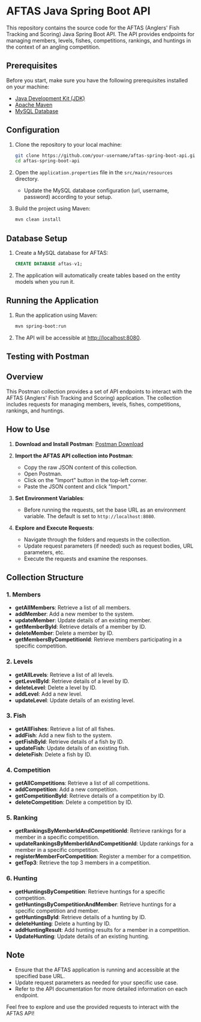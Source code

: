 # AFTAS Java Spring Boot API

This repository contains the source code for the AFTAS (Anglers' Fish Tracking and Scoring) Java Spring Boot API. The API provides endpoints for managing members, levels, fishes, competitions, rankings, and huntings in the context of an angling competition.

## Prerequisites

Before you start, make sure you have the following prerequisites installed on your machine:

- [Java Development Kit (JDK)](https://www.oracle.com/java/technologies/javase-downloads.html)
- [Apache Maven](https://maven.apache.org/download.cgi)
- [MySQL Database](https://www.mysql.com/)

## Configuration

1. Clone the repository to your local machine:

    ```bash
    git clone https://github.com/your-username/aftas-spring-boot-api.git
    cd aftas-spring-boot-api
    ```

2. Open the `application.properties` file in the `src/main/resources` directory.

   - Update the MySQL database configuration (url, username, password) according to your setup.

3. Build the project using Maven:

    ```bash
    mvn clean install
    ```

## Database Setup

1. Create a MySQL database for AFTAS:

    ```sql
    CREATE DATABASE aftas-v1;
    ```

2. The application will automatically create tables based on the entity models when you run it.

## Running the Application

1. Run the application using Maven:

    ```bash
    mvn spring-boot:run
    ```

2. The API will be accessible at [http://localhost:8080](http://localhost:8080).

## Testing with Postman

## Overview

This Postman collection provides a set of API endpoints to interact with the AFTAS (Anglers' Fish Tracking and Scoring) application. The collection includes requests for managing members, levels, fishes, competitions, rankings, and huntings.

## How to Use

1. **Download and Install Postman**: [Postman Download](https://www.postman.com/downloads/)

2. **Import the AFTAS API collection into Postman**:
   - Copy the raw JSON content of this collection.
   - Open Postman.
   - Click on the "Import" button in the top-left corner.
   - Paste the JSON content and click "Import."

3. **Set Environment Variables**:
   - Before running the requests, set the base URL as an environment variable. The default is set to `http://localhost:8080`.

4. **Explore and Execute Requests**:
   - Navigate through the folders and requests in the collection.
   - Update request parameters (if needed) such as request bodies, URL parameters, etc.
   - Execute the requests and examine the responses.

## Collection Structure

### 1. Members

- **getAllMembers**: Retrieve a list of all members.
- **addMember**: Add a new member to the system.
- **updateMember**: Update details of an existing member.
- **getMemberById**: Retrieve details of a member by ID.
- **deleteMember**: Delete a member by ID.
- **getMembersByCompetitionId**: Retrieve members participating in a specific competition.

### 2. Levels

- **getAllLevels**: Retrieve a list of all levels.
- **getLevelById**: Retrieve details of a level by ID.
- **deleteLevel**: Delete a level by ID.
- **addLevel**: Add a new level.
- **updateLevel**: Update details of an existing level.

### 3. Fish

- **getAllFishes**: Retrieve a list of all fishes.
- **addFish**: Add a new fish to the system.
- **getFishById**: Retrieve details of a fish by ID.
- **updateFish**: Update details of an existing fish.
- **deleteFish**: Delete a fish by ID.

### 4. Competition

- **getAllCompetitions**: Retrieve a list of all competitions.
- **addCompetition**: Add a new competition.
- **getCompetitionById**: Retrieve details of a competition by ID.
- **deleteCompetition**: Delete a competition by ID.

### 5. Ranking

- **getRankingsByMemberIdAndCompetitionId**: Retrieve rankings for a member in a specific competition.
- **updateRankingsByMemberIdAndCompetitionId**: Update rankings for a member in a specific competition.
- **registerMemberForCompetition**: Register a member for a competition.
- **getTop3**: Retrieve the top 3 members in a competition.

### 6. Hunting

- **getHuntingsByCompetition**: Retrieve huntings for a specific competition.
- **getHuntingsByCompetitionAndMember**: Retrieve huntings for a specific competition and member.
- **getHuntingsById**: Retrieve details of a hunting by ID.
- **deleteHunting**: Delete a hunting by ID.
- **addHuntingResult**: Add hunting results for a member in a competition.
- **UpdateHunting**: Update details of an existing hunting.

## Note

- Ensure that the AFTAS application is running and accessible at the specified base URL.
- Update request parameters as needed for your specific use case.
- Refer to the API documentation for more detailed information on each endpoint.

Feel free to explore and use the provided requests to interact with the AFTAS API!
